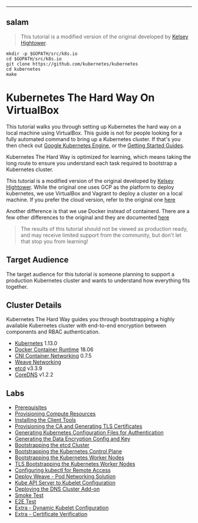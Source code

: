 ----
salam
----

> This tutorial is a modified version of the original developed by [Kelsey Hightower](https://github.com/kelseyhightower/kubernetes-the-hard-way).

```
mkdir -p $GOPATH/src/k8s.io
cd $GOPATH/src/k8s.io
git clone https://github.com/kubernetes/kubernetes
cd kubernetes
make
```

# Kubernetes The Hard Way On VirtualBox

This tutorial walks you through setting up Kubernetes the hard way on a local machine using VirtualBox.
This guide is not for people looking for a fully automated command to bring up a Kubernetes cluster.
If that's you then check out [Google Kubernetes Engine](https://cloud.google.com/kubernetes-engine), or the [Getting Started Guides](http://kubernetes.io/docs/getting-started-guides/).

Kubernetes The Hard Way is optimized for learning, which means taking the long route to ensure you understand each task required to bootstrap a Kubernetes cluster.

This tutorial is a modified version of the original developed by [Kelsey Hightower](https://github.com/kelseyhightower/kubernetes-the-hard-way).
While the original one uses GCP as the platform to deploy kubernetes,  we use VirtualBox and Vagrant to deploy a cluster on a local machine. If you prefer the cloud version, refer to the original one [here](https://github.com/kelseyhightower/kubernetes-the-hard-way)

Another difference is that we use Docker instead of containerd. There are a few other differences to the original and they are documented [here](docs/differences-to-original.md)

> The results of this tutorial should not be viewed as production ready, and may receive limited support from the community, but don't let that stop you from learning!

## Target Audience

The target audience for this tutorial is someone planning to support a production Kubernetes cluster and wants to understand how everything fits together.

## Cluster Details

Kubernetes The Hard Way guides you through bootstrapping a highly available Kubernetes cluster with end-to-end encryption between components and RBAC authentication.

* [Kubernetes](https://github.com/kubernetes/kubernetes) 1.13.0
* [Docker Container Runtime](https://github.com/containerd/containerd) 18.06
* [CNI Container Networking](https://github.com/containernetworking/cni) 0.7.5
* [Weave Networking](https://www.weave.works/docs/net/latest/kubernetes/kube-addon/)
* [etcd](https://github.com/coreos/etcd) v3.3.9
* [CoreDNS](https://github.com/coredns/coredns) v1.2.2

## Labs

* [Prerequisites](docs/01-prerequisites.md)
* [Provisioning Compute Resources](docs/02-compute-resources.md)
* [Installing the Client Tools](docs/03-client-tools.md)
* [Provisioning the CA and Generating TLS Certificates](docs/04-certificate-authority.md)
* [Generating Kubernetes Configuration Files for Authentication](docs/05-kubernetes-configuration-files.md)
* [Generating the Data Encryption Config and Key](docs/06-data-encryption-keys.md)
* [Bootstrapping the etcd Cluster](docs/07-bootstrapping-etcd.md)
* [Bootstrapping the Kubernetes Control Plane](docs/08-bootstrapping-kubernetes-controllers.md)
* [Bootstrapping the Kubernetes Worker Nodes](docs/09-bootstrapping-kubernetes-workers.md)
* [TLS Bootstrapping the Kubernetes Worker Nodes](docs/10-tls-bootstrapping-kubernetes-workers.md)
* [Configuring kubectl for Remote Access](docs/11-configuring-kubectl.md)
* [Deploy Weave - Pod Networking Solution](docs/12-configure-pod-networking.md)
* [Kube API Server to Kubelet Configuration](docs/13-kube-apiserver-to-kubelet.md)
* [Deploying the DNS Cluster Add-on](docs/14-dns-addon.md)
* [Smoke Test](docs/15-smoke-test.md)
* [E2E Test](docs/16-e2e-tests.md)
* [Extra - Dynamic Kubelet Configuration](docs/17-extra-dynamic-kubelet-configuration.md)
* [Extra - Certificate Verification](docs/verify-certificates.md)
